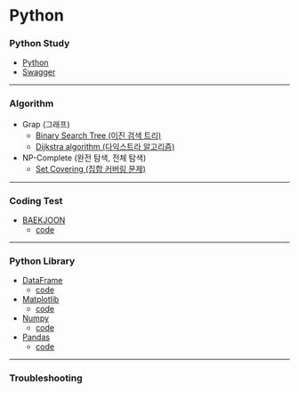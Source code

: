# Python
### Python Study
+ [Python]()
+ [Swagger](https://www.swagger.io/)

--------------------------
### Algorithm
+ Grap (그래프)
  + [Binary Search Tree (이진 검색 트리)](https://github.com/jysaa5/VioletCheese_Study_Python/tree/master/Algorithm/BinaryTree)
  + [Dijkstra algorithm (다익스트라 알고리즘)](https://github.com/jysaa5/Violet_Study_Python/blob/master/Algorithm/Graph/Dijkstra%20algorithm.py)
+ NP-Complete (완전 탐색, 전체 탐색)
  + [Set Covering (집합 커버링 문제)](https://github.com/jysaa5/Violet_Study_Python/blob/master/Algorithm/NP_Complete/Set_Covering.py)

--------------------------
### Coding Test
+ [BAEKJOON](https://www.acmicpc.net/)
  + [code](https://github.com/jysaa5/Violet_Study_Python/tree/master/BaekJoo_Ex) 

--------------------------
### Python Library
+ [DataFrame](https://pandas.pydata.org/pandas-docs/stable/reference/frame.html)
  + [code](https://github.com/jysaa5/Violet_Study_Python/tree/master/AI/DataFrame)
+ [Matplotlib](https://matplotlib.org/)
  + [code](https://github.com/jysaa5/Violet_Study_Python/tree/master/AI/Matplotlib)
+ [Numpy](https://numpy.org/)
  + [code](https://github.com/jysaa5/Violet_Study_Python/tree/master/AI/Numpy)
+ [Pandas](https://pandas.pydata.org/)
  + [code](https://github.com/jysaa5/Violet_Study_Python/tree/master/AI/Pandas)

--------------------------
### Troubleshooting
